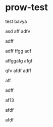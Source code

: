 # prow-test
test
bavya

asd
aff
adfv


adff

adff
ffgg
adf

affggafg
afgf

qfv
afdf
adff

aff

adff


af13


afdf

afdf
